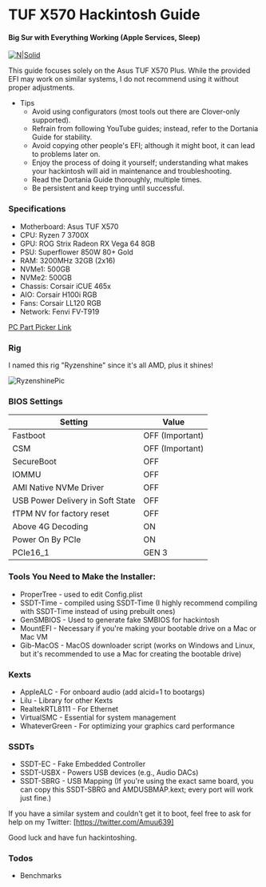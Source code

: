 # TUF X570 Hackintosh Guide
#### Big Sur with Everything Working (Apple Services, Sleep)
[![N|Solid](https://d2.alternativeto.net/dist/icons/opencore_168788.png?width=64&height=64&mode=crop&upscale=false)](https://github.com/dortania/OpenCore-Install-Guide)

This guide focuses solely on the Asus TUF X570 Plus. While the provided EFI may work on similar systems, I do not recommend using it without proper adjustments.
- Tips
  - Avoid using configurators (most tools out there are Clover-only supported).
  - Refrain from following YouTube guides; instead, refer to the Dortania Guide for stability.
  - Avoid copying other people's EFI; although it might boot, it can lead to problems later on.
  - Enjoy the process of doing it yourself; understanding what makes your hackintosh will aid in maintenance and troubleshooting.
  - Read the Dortania Guide thoroughly, multiple times.
  - Be persistent and keep trying until successful.

### Specifications

- Motherboard: Asus TUF X570
- CPU: Ryzen 7 3700X
- GPU: ROG Strix Radeon RX Vega 64 8GB
- PSU: Superflower 850W 80+ Gold
- RAM: 3200MHz 32GB (2x16)
- NVMe1: 500GB
- NVMe2: 500GB
- Chassis: Corsair iCUE 465x
- AIO: Corsair H100i RGB
- Fans: Corsair LL120 RGB
- Network: Fenvi FV-T919

[PC Part Picker Link](https://pcpartpicker.com/list/43drvf)

### Rig
I named this rig "Ryzenshine" since it's all AMD, plus it shines!

![RyzenshinePic](https://i.imgur.com/h6qTf1I.jpg)

### BIOS Settings
| Setting | Value |
| ------ | ------ |
| Fastboot | OFF (Important) |
| CSM | OFF (Important) |
| SecureBoot | OFF |
| IOMMU | OFF |
| AMI Native NVMe Driver | OFF |
| USB Power Delivery in Soft State | OFF |
| fTPM NV for factory reset | OFF |
| Above 4G Decoding | ON |
| Power On By PCIe | ON |
| PCIe16_1 | GEN 3 |

### Tools You Need to Make the Installer:
* ProperTree - used to edit Config.plist
* SSDT-Time - compiled using SSDT-Time (I highly recommend compiling with SSDT-Time instead of using prebuilt ones)
* GenSMBIOS - Used to generate fake SMBIOS for hackintosh
* MountEFI - Necessary if you're making your bootable drive on a Mac or Mac VM
* Gib-MacOS - MacOS downloader script (works on Windows and Linux, but it's recommended to use a Mac for creating the bootable drive)

### Kexts 
* AppleALC - For onboard audio (add alcid=1 to bootargs)
* Lilu - Library for other Kexts
* RealtekRTL8111 - For Ethernet
* VirtualSMC - Essential for system management
* WhateverGreen - For optimizing your graphics card performance 

### SSDTs 
* SSDT-EC - Fake Embedded Controller
* SSDT-USBX - Powers USB devices (e.g., Audio DACs)
* SSDT-SBRG - USB Mapping (If you're using the exact same board, you can copy this SSDT-SBRG and AMDUSBMAP.kext; every port will work just fine.)

If you have a similar system and couldn't get it to boot, feel free to ask for help on my Twitter: [https://twitter.com/Amuu639]

Good luck and have fun hackintoshing.
### Todos
- Benchmarks
